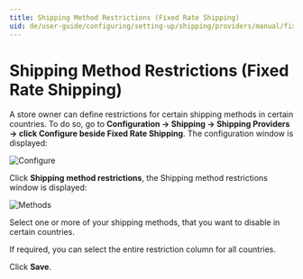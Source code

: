 ```yaml
---
title: Shipping Method Restrictions (Fixed Rate Shipping)
uid: de/user-guide/configuring/setting-up/shipping/providers/manual/fixed-rate-restrictions
---
```


# Shipping Method Restrictions (Fixed Rate Shipping)

A store owner can define restrictions for certain shipping methods in certain countries. To do so, go to **Configuration → Shipping → Shipping Providers → click Configure beside Fixed Rate Shipping**. The configuration window is displayed:

![Configure](_static/fixed-rate-restrictions/fixed-rate-restrictions-configure.png)

Click **Shipping method restrictions**, the Shipping method restrictions window is displayed:

![Methods](_static/fixed-rate-restrictions/fixed-rate-restrictions-methods.png)

Select one or more of your shipping methods, that you want to disable in certain countries.

If required, you can select the entire restriction column for all countries.

Click **Save**.